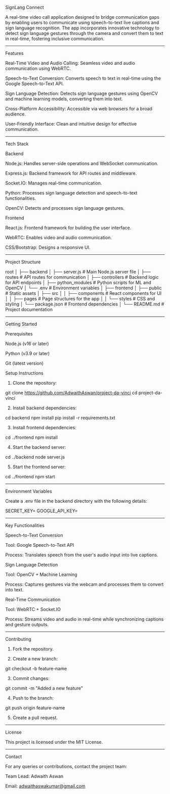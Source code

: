 
SignLang Connect

A real-time video call application designed to bridge communication gaps by enabling users to communicate using speech-to-text live captions and sign language recognition. The app incorporates innovative technology to detect sign language gestures through the camera and convert them to text in real-time, fostering inclusive communication.


---

Features

Real-Time Video and Audio Calling: Seamless video and audio communication using WebRTC.

Speech-to-Text Conversion: Converts speech to text in real-time using the Google Speech-to-Text API.

Sign Language Detection: Detects sign language gestures using OpenCV and machine learning models, converting them into text.

Cross-Platform Accessibility: Accessible via web browsers for a broad audience.

User-Friendly Interface: Clean and intuitive design for effective communication.


---

Tech Stack

Backend

Node.js: Handles server-side operations and WebSocket communication.

Express.js: Backend framework for API routes and middleware.

Socket.IO: Manages real-time communication.

Python: Processes sign language detection and speech-to-text functionalities.

OpenCV: Detects and processes sign language gestures.


Frontend

React.js: Frontend framework for building the user interface.

WebRTC: Enables video and audio communication.

CSS/Bootstrap: Designs a responsive UI.



---

Project Structure

root
│
├── backend
│   ├── server.js               # Main Node.js server file
│   ├── routes                  # API routes for communication
│   ├── controllers             # Backend logic for API endpoints
│   ├── python_modules          # Python scripts for ML and OpenCV
│   └── .env                    # Environment variables
│
├── frontend
│   ├── public                  # Static assets
│   ├── src
│   │   ├── components          # React components for UI
│   │   ├── pages               # Page structures for the app
│   │   └── styles              # CSS and styling
│   └── package.json            # Frontend dependencies
│
└── README.md                   # Project documentation


---

Getting Started

Prerequisites

Node.js (v16 or later)

Python (v3.9 or later)

Git (latest version)


Setup Instructions

1. Clone the repository:

git clone https://github.com/AdwaithAswan/project-da-vinci
cd project-da-vinci


2. Install backend dependencies:

cd backend
npm install
pip install -r requirements.txt


3. Install frontend dependencies:

cd ../frontend
npm install


4. Start the backend server:

cd ../backend
node server.js


5. Start the frontend server:

cd ../frontend
npm start




---

Environment Variables

Create a .env file in the backend directory with the following details:

SECRET_KEY=<top-secret>
GOOGLE_API_KEY=<this-is-da-api-key>


---

Key Functionalities

Speech-to-Text Conversion

Tool: Google Speech-to-Text API

Process: Translates speech from the user's audio input into live captions.


Sign Language Detection

Tool: OpenCV + Machine Learning

Process: Captures gestures via the webcam and processes them to convert into text.


Real-Time Communication

Tool: WebRTC + Socket.IO

Process: Streams video and audio in real-time while synchronizing captions and gesture outputs.



---

Contributing

1. Fork the repository.


2. Create a new branch:

git checkout -b feature-name


3. Commit changes:

git commit -m "Added a new feature"


4. Push to the branch:

git push origin feature-name


5. Create a pull request.




---

License

This project is licensed under the MIT License.


---

Contact

For any queries or contributions, contact the project team:

Team Lead: Adwaith Aswan

Email: adwaithaswakumar@gmail.com 


